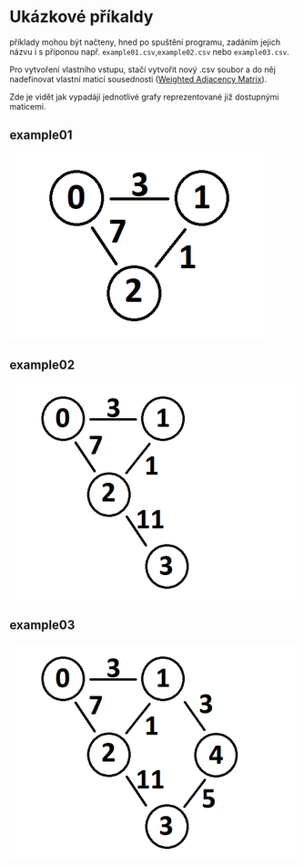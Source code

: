 # Ukázkové příkaldy
příklady mohou být načteny, hned po spuštění programu, zadáním jejich názvu i s příponou
např. `example01.csv`,`example02.csv` nebo `example03.csv`.

Pro vytvoření vlastního vstupu, stačí vytvořit nový .csv soubor a do něj nadefinovat vlastní
maticí sousednosti ([Weighted Adjacency Matrix](https://www.geeksforgeeks.org/graph-and-its-representations/)).


Zde je vidět jak vypadájí jednotlivé grafy reprezentované již dostupnými maticemi.

## example01

![graf example01](example01.png)
	     


## example02


![graf example02](example02.png)

             

## example03


![graf example03](example03.png)
